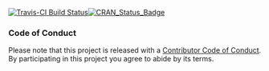 
<!-- README.md is generated from README.Rmd. Please edit that file -->
[![Travis-CI Build Status](https://travis-ci.org/timelyportfolio/vuer.svg?branch=master)](https://travis-ci.org/timelyportfolio/vueR)[![CRAN\_Status\_Badge](http://www.r-pkg.org/badges/version/vueR)](https://cran.r-project.org/package=vueR)

### Code of Conduct

Please note that this project is released with a [Contributor Code of Conduct](CONDUCT.md). By participating in this project you agree to abide by its terms.
